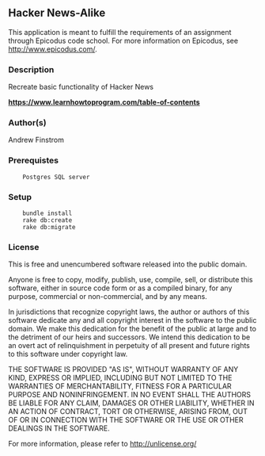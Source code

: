 ## Hacker News-Alike ##

This application is meant to fulfill the requirements of an assignment through Epicodus code school. For more information on Epicodus, see <http://www.epicodus.com/>.

### Description ###

Recreate basic functionality of Hacker News

**<https://www.learnhowtoprogram.com/table-of-contents>**

### Author(s) ###

Andrew Finstrom

### Prerequistes ###
```
    Postgres SQL server
```

### Setup ###
```
    bundle install
    rake db:create
    rake db:migrate
```

### License ###
This is free and unencumbered software released into the public domain.

Anyone is free to copy, modify, publish, use, compile, sell, or
distribute this software, either in source code form or as a compiled
binary, for any purpose, commercial or non-commercial, and by any
means.

In jurisdictions that recognize copyright laws, the author or authors
of this software dedicate any and all copyright interest in the
software to the public domain. We make this dedication for the benefit
of the public at large and to the detriment of our heirs and
successors. We intend this dedication to be an overt act of
relinquishment in perpetuity of all present and future rights to this
software under copyright law.

THE SOFTWARE IS PROVIDED "AS IS", WITHOUT WARRANTY OF ANY KIND,
EXPRESS OR IMPLIED, INCLUDING BUT NOT LIMITED TO THE WARRANTIES OF
MERCHANTABILITY, FITNESS FOR A PARTICULAR PURPOSE AND NONINFRINGEMENT.
IN NO EVENT SHALL THE AUTHORS BE LIABLE FOR ANY CLAIM, DAMAGES OR
OTHER LIABILITY, WHETHER IN AN ACTION OF CONTRACT, TORT OR OTHERWISE,
ARISING FROM, OUT OF OR IN CONNECTION WITH THE SOFTWARE OR THE USE OR
OTHER DEALINGS IN THE SOFTWARE.

For more information, please refer to <http://unlicense.org/>
